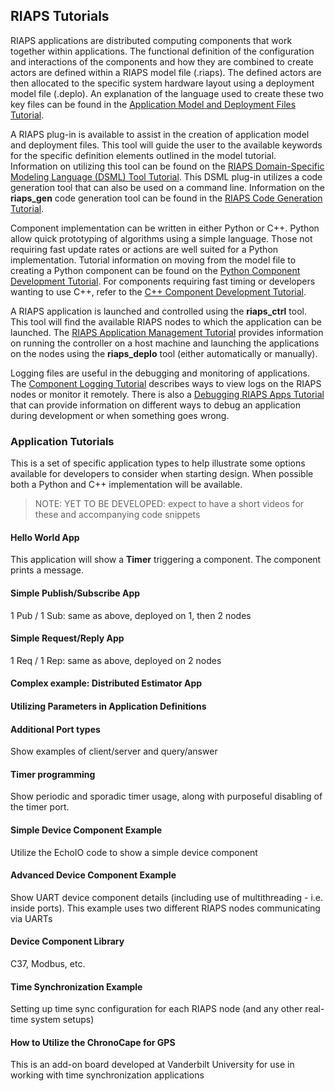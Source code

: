 ## RIAPS Tutorials

RIAPS applications are distributed computing components that work together within applications.  The functional definition of the configuration and interactions of the components and how they are combined to create actors are defined within a RIAPS model file (.riaps).  The defined actors are then allocated to the specific system hardware layout using a deployment model file (.deplo).  An explanation of the language used to create these two key files can be found in the [Application Model and Deployment Files Tutorial](tutorials/models.md).

A RIAPS plug-in is available to assist in the creation of application model and deployment files.  This tool will guide the user to the available keywords for the specific definition elements outlined in the model tutorial.  Information on utilizing this tool can be found on the [RIAPS Domain-Specific Modeling Language (DSML) Tool Tutorial](tutorials/dsml.md).  This DSML plug-in utilizes a code generation tool that can also be used on a command line.  Information on the **riaps_gen** code generation tool can be found in the [RIAPS Code Generation Tutorial](https://github.com/RIAPS/riaps-pycom/tree/master/src/riaps/gen/README.md).

Component implementation can be written in either Python or C++.  Python allow quick prototyping of algorithms using a simple language.  Those not requiring fast update rates or actions are well suited for a Python implementation.  Tutorial information on moving from the model file to creating a Python component can be found on the [Python Component Development Tutorial](tutorials/pyapps.md).  For components requiring fast timing or developers wanting to use C++, refer to the [C++ Component Development Tutorial](https://github.com/RIAPS/riaps-core/wiki).

A RIAPS application is launched and controlled using the **riaps_ctrl** tool.  This tool will find the available RIAPS nodes to which the application can be launched.  The [RIAPS Application Management Tutorial](tutorials/launch.md) provides information on running the controller on a host machine and launching the applications on the nodes using the **riaps_deplo** tool (either automatically or manually).  

Logging files are useful in the debugging and monitoring of applications.  The [Component Logging Tutorial](tutorials/logging.md) describes ways to view logs on the RIAPS nodes or monitor it remotely. There is also a [Debugging RIAPS Apps Tutorial](tutorials/debug.md) that can provide information on different ways to debug an application during development or when something goes wrong.

### Application Tutorials

This is a set of specific application types to help illustrate some options available for developers to consider when starting design.  When possible both a Python and C++ implementation will be available.  

>NOTE:  YET TO BE DEVELOPED:  expect to have a short videos for these and accompanying code snippets

#### Hello World App
This application will show a **Timer** triggering a component.  The component prints a message.

#### Simple Publish/Subscribe App
1 Pub / 1 Sub: same as above, deployed on 1, then 2 nodes

#### Simple Request/Reply App
1 Req / 1 Rep: same as above, deployed on 2 nodes

#### Complex example: Distributed Estimator App

#### Utilizing Parameters in Application Definitions

#### Additional Port types
Show examples of client/server and query/answer

#### Timer programming
Show periodic and sporadic timer usage, along with purposeful disabling of the timer port.

#### Simple Device Component Example
Utilize the EchoIO code to show a simple device component

#### Advanced Device Component Example
Show UART device component details (including use of multithreading - i.e. inside ports).  This example uses two different RIAPS nodes communicating via UARTs

#### Device Component Library
C37, Modbus, etc.

#### Time Synchronization Example
Setting up time sync configuration for each RIAPS node (and any other real-time system setups)

#### How to Utilize the ChronoCape for GPS
This is an add-on board developed at Vanderbilt University for use in working with time synchronization applications
